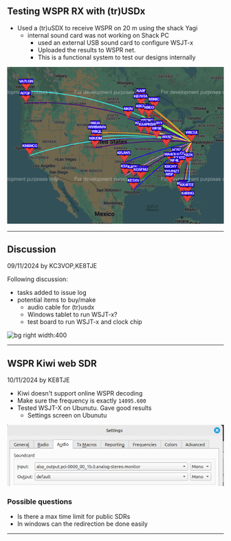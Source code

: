 ## Testing WSPR RX with (tr)USDx

-  Used a (tr)uSDX to receive WSPR on 20 m using the shack Yagi
	- internal sound card was not working on Shack PC
		- used an external USB sound card to configure WSJT-x
		- Uploaded the results to WSPR net.
		- This is a functional system to test our designs internally

![bg left width:600](bin/Pasted%20image%2020241109154119.png)


---
## Discussion
09/11/2024 by KC3VOP,KE8TJE

Following discussion: 
- tasks added to issue log
- potential items to buy/make
	- audio cable for (tr)usdx 
	- Windows tablet to run WSJT-x? 
	- test board to run WSJT-x and clock chip 

![bg right width:400](https://github.com/user-attachments/assets/cf89e6af-d616-42bd-a424-bd9e920445b9)

---
## WSPR Kiwi web SDR
10/11/2024 by KE8TJE

- Kiwi doesn't support online WSPR decoding
- Make sure the frequency is exactly `14095.600`
- Tested WSJT-X on Ubunutu. Gave good results 
	- Settings screen on Ubunutu

![300](bin/Pasted%20image%2020241110102918.png)
### Possible questions
- Is there a max time limit for public SDRs
- In windows can the redirection be done easily

---
